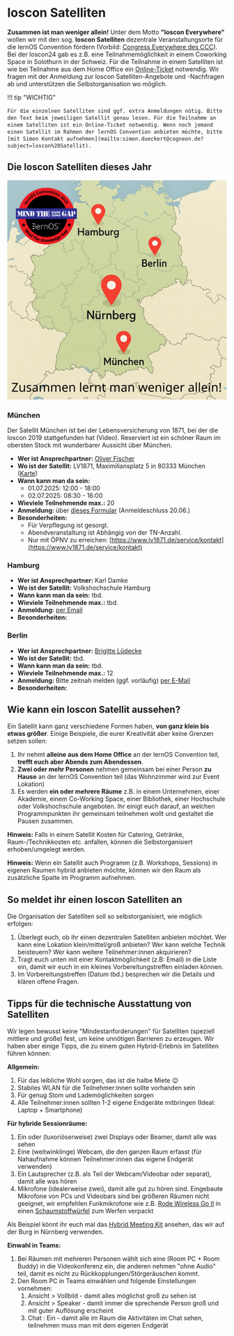 # loscon Satelliten

**Zusammen ist man weniger allein!** Unter dem Motto **"loscon Everywhere"** wollen wir mit den sog. **loscon Satelliten** dezentrale Veranstaltungsorte für die lernOS Convention fördern (Vorbild: [Congress Everywhere des CCC](https://events.ccc.de/congress/2019/wiki/index.php/Congress_Everywhere)). Bei der loscon24 gab es z.B. eine Teilnahmemöglichkeit in einem Coworking Space in Solothurn in der Schweiz. Für die Teilnahme in einem Satelliten ist wie bei Teilnahme aus dem Home Office ein [Online-Ticket](https://pretix.eu/cogneon/loscon25/) notwendig. Wir fragen mit der Anmeldung zur loscon Satelliten-Angebote und -Nachfragen ab und unterstützen die Selbstorganisation wo möglich.

!!! tip "WICHTIG"

    Für die einzelnen Satelliten sind ggf. extra Anmeldungen nötig. Bitte den Text beim jeweiligen Satellit genau lesen. Für die Teilnahme an einem Satelliten ist ein Online-Ticket notwendig. Wenn noch jemand einen Satellit im Rahmen der lernOS Convention anbieten möchte, bitte [mit Simon Kontakt aufnehmen](mailto:simon.dueckert@cogneon.de?subject=loscon%20Satellit).

## Die loscon Satelliten dieses Jahr

![](./img/loscon25-Satelliten-Karte.png)

### München
Der Satellit München ist bei der Lebensversicherung von 1871, bei der die loscon 2019 stattgefunden hat (Video). Reserviert ist ein schöner Raum im obersten Stock mit wunderbarer Aussicht über München.

- **Wer ist Ansprechpartner:** [Oliver Fischer](https://www.linkedin.com/in/oliver-fischer-63505b48/)
- **Wo ist der Satellit:** LV1871, Maximiliansplatz 5 in 80333 München ([Karte](https://maps.app.goo.gl/w52mkmZrD8cQhHA88))
- **Wann kann man da sein:**
    - 01.07.2025: 12:00 - 18:00
    - 02.07.2025: 08:30 - 16:00
- **Wieviele Teilnehmende max.:** 20
- **Anmeldung:** über [dieses Formular](https://forms.office.com/e/XdFyFCB9gy) (Anmeldeschluss 20.06.)
- **Besonderheiten:**
    - Für Verpflegung ist gesorgt. 
    - Abendveranstaltung ist Abhängig von der TN-Anzahl. 
    - Nur mit ÖPNV zu erreichen: [https://www.lv1871.de/service/kontakt](https://www.lv1871.de/service/kontakt)

### Hamburg

- **Wer ist Ansprechpartner:** Karl Damke
- **Wo ist der Satellit:** Volkshochschule Hamburg
- **Wann kann man da sein:** tbd.
- **Wieviele Teilnehmende max.:** tbd.
- **Anmeldung:** [per Email](mailto:kd@vhs-sh.de?subject=loscon25%20Satellit%20Hamburg)
- **Besonderheiten:**

### Berlin

- **Wer ist Ansprechpartner:** [Brigitte Lüdecke](https://www.linkedin.com/in/brigitteluedecke/)
- **Wo ist der Satellit:** tbd.
- **Wann kann man da sein:** tbd.
- **Wieviele Teilnehmende max.:** 12
- **Anmeldung:** Bitte zeitnah melden (ggf. vorläufig) [per E-Mail](mailto:mail@brigitte-luedecke.de?subject=loscon25%20Satellit%20Berlin)
- **Besonderheiten:**


## Wie kann ein loscon Satellit aussehen?
Ein Satellit kann ganz verschiedene Formen haben, **von ganz klein bis etwas größer**. Einige Beispiele, die eurer Kreativität aber keine Grenzen setzen sollen:

1. Ihr nehmt **alleine aus dem Home Office** an der lernOS Convention teil, **trefft euch aber Abends zum Abendessen**.
1. **Zwei oder mehr Personen** nehmen gemeinsam bei einer Person **zu Hause** an der lernOS Convention teil (das Wohnzimmer wird zur Event Lokation)
1. Es werden **ein oder mehrere Räume** z.B. in einem Unternehmen, einer Akademie, einem Co-Working Space, einer Bibliothek, einer Hochschule oder Volkshochschule angeboten. Ihr einigt euch darauf, an welchen Programmpunkten ihr gemeinsam teilnehmen wollt und gestaltet die Pausen zusammen.

**Hinweis:** Falls in einem Satellit Kosten für Catering, Getränke, Raum-/Technikkosten etc. anfallen, können die Selbstorganisiert erhoben/umgelegt werden.

**Hinweis:** Wenn ein Satellit auch Programm (z.B. Workshops, Sessions) in eigenen Raumen hybrid anbieten möchte, können wir den Raum als zusätzliche Spalte im Programm aufnehmen. 

## So meldet ihr einen loscon Satelliten an
Die Organisation der Satelliten soll so selbstorganisiert, wie möglich erfolgen: 

1. Überlegt euch, ob ihr einen dezentralen Satelliten anbieten möchtet. Wer kann eine Lokation klein/mittel/groß anbieten? Wer kann welche Technik beisteuern? Wer kann weitere Teilnehmer:innen akquirieren?
1. Tragt euch unten mit einer Kontaktmöglichkeit (z.B: Email) in die Liste ein, damit wir euch in ein kleines Vorbereitungstreffen einladen können.
1. Im Vorbereitungstreffen (Datum tbd.) besprechen wir die Details und klären offene Fragen.

## Tipps für die technische Ausstattung von Satelliten

Wir legen bewusst keine "Mindestanforderungen" für Satelliten (speziell mittlere und große) fest, um keine unnötigen Barrieren zu erzeugen. Wir haben aber einige Tipps, die zu einem guten Hybrid-Erlebnis im Satelliten führen können:

**Allgemein:**

1. Für das leibliche Wohl sorgen, das ist die halbe Miete 😉
1. Stabiles WLAN für die Teilnehmer:innen sollte vorhanden sein
1. Für genug Stom und Lademöglichkeiten sorgen
1. Alle Teilnehmer:innen sollten 1-2 eigene Endgeräte mitbringen (Ideal: Laptop + Smartphone)

**Für hybride Sessionräume:**

1. Ein oder (luxoriöserweise) zwei Displays oder Beamer, damit alle was sehen
1. Eine (weitwinklinge) Webcam, die den ganzen Raum erfasst (für Nahaufnahme können Teilnehmer:innen das eigene Endgerät verwenden)
1. Ein Lautsprecher (z.B. als Teil der Webcam/Videobar oder separat), damit alle was hören
1. Mikrofone (idealerweise zwei), damit alle gut zu hören sind. Eingebaute Mikrofone von PCs und Videobars sind bei größeren Räumen nicht geeignet, wir empfehlen Funkmikrofone wie z.B. [Rode Wireless Go II](https://amzn.to/3Y7snQX) in einen [Schaumstoffwürfel](https://amzn.to/3FUX7y6) zum Werfen verpackt

Als Beispiel könnt ihr euch mal das [Hybrid Meeting Kit](https://wiki.cogneon.de/hmk) ansehen, das wir auf der Burg in Nürnberg verwenden.

**Einwahl in Teams:**

1. Bei Räumen mit mehreren Personen wählt sich eine (Room PC + Room Buddy) in die Videokonferenz ein, die anderen nehmen "ohne Audio" teil, damit es nicht zu Rückkopplungen/Störgeräuschen kommt.
1. Den Room PC in Teams einwählen und folgende Einstellungen vornehmen:
   1. Ansicht > Vollbild - damit alles möglichst groß zu sehen ist
   1. Ansicht > Speaker - damit immer die sprechende Person groß und mit guter Auflösung erscheint
   1. Chat : Ein - damit alle im Raum die Aktivitäten im Chat sehen, teilnehmen muss man mit dem eigenen Endgerät